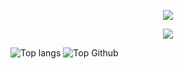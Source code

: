 <p align="center">
    <img src="https://readme-typing-svg.demolab.com?font=Fira+Code&size=30&duration=3000&pause=1000&color=08f&center=true&width=435&lines=Matheus+Dev"/></a>
</p>

<p align="center">
    <img src="https://readme-typing-svg.demolab.com?font=Fira+Code&size=18&duration=1500&pause=1000&color=25c725&center=true&width=435&lines=Full Stack Developer;PHP | Java | JavaScript" /></a>
</p>

![Top langs](https://github-readme-stats.vercel.app/api/top-langs?username=mths1901&show_icons=true&theme=dark&title_color=ffffff&text_color=ffffff&locale=en&layout=compact)
![Top Github](https://github-readme-stats.vercel.app/api?username=mths1901&show_icons=true&theme=dark&locale=en)
